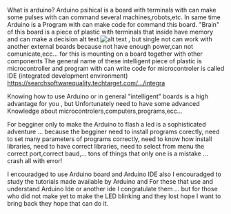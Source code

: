 What is arduino? Arduino psihical is a board with terminals with can make some pulses with can command several machines,robots,etc. In same time Arduino is a Program with can make code for command this board. "Brain" of this board is a piece of plastic with terminals that inside have memory and can make a decision alt text 
![alt text](https://github.com/costycnc/test-compile-esp8285/blob/master/boards/F7589339-01.jpg)
, but single not can work with another external boards because not have enough power,can not comunicate,ecc... for this is mounting on a board together with other components The general name of these intelligent piece of plastic is microcontroller and program with can write code for microcontroler is called IDE (integrated development environment) https://searchsoftwarequality.techtarget.com/.../integra

Knowing how to use Arduino or in general "intelligent" boards is a high advantage for you , but Unfortunately need to have some advanced Knowledge about microcontrolers,computers,programs,ecc...

For begginer only to make the Arduino to flash a led is a sophisticated adventure ... because the begginer need to install programs corectly, need to set many parameters of programs correctly, need to know how install libraries, need to have correct libraries, need to select from menu the correct port,correct baud,... tons of things that only one is a mistake ... crash all with error!

I encouradged to use Arduino board and Arduino IDE also I encouradged to study the tutorials made available by Arduino and For these that use and understand Arduino Ide or another ide I congratulate them ... but for those who did not make yet to make the LED blinking and they lost hope I want to bring back they hope that can do it.
